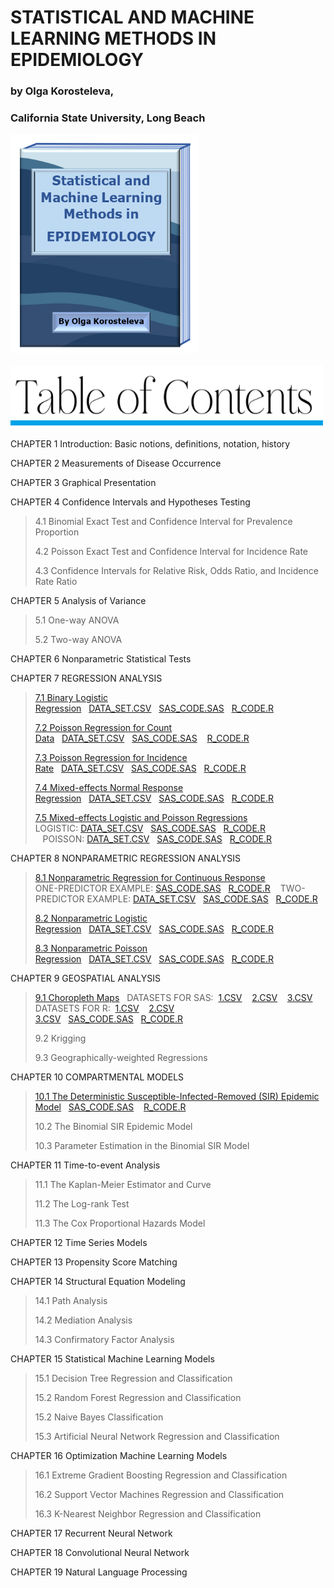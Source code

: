 <html>

 <div>
  <h1>STATISTICAL AND MACHINE LEARNING METHODS IN EPIDEMIOLOGY</h1>
  <h3>by Olga Korosteleva,</h3>
  <h3>California State University, Long Beach</h3>
 </div>
   <div>
  <img src="cover.png" style="width:300px;height:350px;"> 
  </div>
  <br>
     <img src="toc.png" style="width:500px;height:100px;"> 
 <p>CHAPTER 1  Introduction: Basic notions, definitions, notation, history</p>
 <p>CHAPTER 2  Measurements of Disease Occurrence</p>
 <p>CHAPTER 3 Graphical Presentation</p>
 <p>CHAPTER 4 Confidence Intervals and Hypotheses Testing</p>
 <blockquote>
  <p>4.1 Binomial Exact Test and Confidence Interval for Prevalence Proportion</p>
  <p>4.2 Poisson Exact Test and Confidence Interval for Incidence Rate</p>
  <p>4.3 Confidence Intervals for Relative Risk, Odds Ratio, and Incidence Rate Ratio</p>
 </blockquote>
 <p>CHAPTER 5 Analysis of Variance</p>
 <blockquote>
  <p>5.1 One-way ANOVA</p>
  <p>5.2 Two-way ANOVA</p>
 </blockquote>
 <p>CHAPTER 6 Nonparametric Statistical Tests</p>
 <p>CHAPTER 7 REGRESSION ANALYSIS</p>
 <blockquote>
  <p><a href="7_1_BinaryLogisticRegression.pdf">7.1 Binary Logistic Regression</a>&nbsp;&nbsp;&nbsp;<a href="pneumonia_data.csv">DATA_SET.CSV</a>&nbsp;&nbsp;&nbsp;<a href="BinaryLogisticRegression.sas">SAS_CODE.SAS</a>&nbsp;&nbsp;&nbsp;<a href="BinaryLogisticRegression.R">R_CODE.R</a></p>
  <p><a href="7_2_PoissonRegressionCount.pdf">7.2 Poisson Regression for Count Data</a>&nbsp;&nbsp;&nbsp;<a href="hospital_stay.csv">DATA_SET.CSV</a>&nbsp;&nbsp;&nbsp;<a href="PoissonRegressionCount.sas">SAS_CODE.SAS</a>&nbsp;&nbsp;&nbsp;
   <a href="PoissonRegressionCount.R">R_CODE.R</a></p>
  <p><a href="7_3_PoissonRegressionIncidenceRate.pdf">7.3 Poisson Regression for Incidence Rate</a>&nbsp;&nbsp;&nbsp;<a href="thrombosis_data.csv">DATA_SET.CSV</a>&nbsp;&nbsp;&nbsp;<a href="PoissonRegressionIncidenceRate.sas">SAS_CODE.SAS</a>&nbsp;&nbsp;&nbsp;<a href="PoissonRegressionIncidenceRate.R">R_CODE.R</a></p>
  <p><a href="7_4_MixedEffectsNormalRegression.pdf">7.4 Mixed-effects Normal Response Regression</a>&nbsp;&nbsp;&nbsp;<a href="LDLdata.csv">DATA_SET.CSV</a>&nbsp;&nbsp;&nbsp;<a href="MixedEffectsNormalRegression.sas">SAS_CODE.SAS</a>&nbsp;&nbsp;&nbsp;<a href="MixedEffectsNormalRegression.R">R_CODE.R</a></p>
  <p><a href="7_5_MixedEffectsLogisticPoissonRegressions.pdf">7.5 Mixed-effects Logistic and Poisson Regressions</a><br>LOGISTIC:&nbsp;<a href="respiratory_infection.csv">DATA_SET.CSV</a>&nbsp;&nbsp;&nbsp;<a href="MixedEffectsLogisticRegression.sas">SAS_CODE.SAS</a>&nbsp;&nbsp;&nbsp;<a href="MixedEffectsLogisticRegression.R">R_CODE.R</a>
 &nbsp;&nbsp;&nbsp;POISSON:&nbsp;<a href="skin_cancer_data.csv">DATA_SET.CSV</a>&nbsp;&nbsp;&nbsp;<a href="MixedEffectsPoissonRegression.sas">SAS_CODE.SAS</a>&nbsp;&nbsp;&nbsp;<a href="MixedEffectsPoissonRegression.R">R_CODE.R</a> </p>
 </blockquote>
 <p>CHAPTER 8 NONPARAMETRIC REGRESSION ANALYSIS</p>
 <blockquote>
   <p><a href="8_1_NonparametricRegressionContinuousResponse.pdf">8.1 Nonparametric Regression for Continuous Response</a><br>ONE-PREDICTOR EXAMPLE:&nbsp;<a href="Loess1Predictor.sas">SAS_CODE.SAS</a>&nbsp;&nbsp;&nbsp;<a href="Loess1Predictor.R">R_CODE.R</a>
 &nbsp;&nbsp;&nbsp;TWO-PREDICTOR EXAMPLE:&nbsp;<a href="LDL_data.csv">DATA_SET.CSV</a>&nbsp;&nbsp;&nbsp;<a href="Loess2Predictors.sas">SAS_CODE.SAS</a>&nbsp;&nbsp;&nbsp;<a href="Loess2Predictors.R">R_CODE.R</a> </p>
  <p><a href="8_2_NonparametricLogisticRegression.pdf">8.2 Nonparametric Logistic Regression</a>&nbsp;&nbsp;&nbsp;<a href="respiratory_infection.csv">DATA_SET.CSV</a>&nbsp;&nbsp;&nbsp;<a href="NonparametricLogisticRegression.sas">SAS_CODE.SAS</a>&nbsp;&nbsp;&nbsp;<a href="NonparametricLogisticRegression.R">R_CODE.R</a></p>
   <p><a href="8_3_NonparametricPoissonRegression.pdf">8.3 Nonparametric Poisson Regression</a>&nbsp;&nbsp;&nbsp;<a href="skin_cancer_data.csv">DATA_SET.CSV</a>&nbsp;&nbsp;&nbsp;<a href="NonparametricPoissonRegression.sas">SAS_CODE.SAS</a>&nbsp;&nbsp;&nbsp;<a href="NonparametricPoissonRegression.R">R_CODE.R</a></p>
 </blockquote>
 <p>CHAPTER 9 GEOSPATIAL ANALYSIS</p>
  <blockquote>
   <p><a href="9_1_ChoroplethMaps.pdf">9.1 Choropleth Maps</a>&nbsp;&nbsp;&nbsp;DATASETS FOR SAS:&nbsp;
    <a href="WestNileVirusCasesSAS.csv">1.CSV</a>&nbsp;&nbsp;&nbsp; 
    <a href="CA_Diabetes_by_CountySAS.csv">2.CSV</a>&nbsp;&nbsp;&nbsp; 
    <a href="AfricaMalariaCases.csv">3.CSV</a><br>
    DATASETS FOR R:&nbsp;
    <a href="WestNileVirusCasesR.csv">1.CSV</a>&nbsp;&nbsp;&nbsp; 
    <a href="CA_Diabetes_by_CountyR.csv">2.CSV</a>&nbsp;&nbsp;&nbsp; 
    <a href="AfricaMalariaCases.csv">3.CSV</a>&nbsp;&nbsp;&nbsp;<a href="ChoroplethMaps.sas">SAS_CODE.SAS</a>&nbsp;&nbsp;&nbsp;<a href="ChoroplethMaps.R">R_CODE.R</a></p>
    <p>9.2 Krigging</p>
    <p>9.3 Geographically-weighted Regressions</p>
  </blockquote>
 <p>CHAPTER 10 COMPARTMENTAL MODELS</p>
 <blockquote>
  <p><a href="10_1_DeterministicSIRModel.pdf">10.1 The Deterministic Susceptible-Infected-Removed (SIR) Epidemic Model</a>&nbsp;&nbsp;&nbsp;<a href="DeterministicSIRModel.sas">SAS_CODE.SAS</a>
   &nbsp;&nbsp;&nbsp;<a href="DeterministicSIRModel.R">R_CODE.R</a></p>
  <p>10.2 The Binomial SIR Epidemic Model</p>
  <p>10.3 Parameter Estimation in the Binomial SIR Model</p>
 </blockquote>
 <p>CHAPTER 11 Time-to-event Analysis</p>
 <blockquote>
  <p>11.1 The Kaplan-Meier Estimator and Curve</p>
  <p>11.2 The Log-rank Test</p>
  <p>11.3 The Cox Proportional Hazards Model</p>
 </blockquote>
 <p>CHAPTER 12 Time Series Models</p>
 <p>CHAPTER 13 Propensity Score Matching</p>
 <p>CHAPTER 14 Structural Equation Modeling</p>
 <blockquote>
  <p>14.1 Path Analysis</p>
  <p>14.2 Mediation Analysis</p>
  <p>14.3 Confirmatory Factor Analysis</p>
 </blockquote>
 <p> CHAPTER 15 Statistical Machine Learning Models</p>
  <blockquote>
  <p>15.1 Decision Tree Regression and Classification</p>
  <p>15.2 Random Forest Regression and Classification</p>
  <p>15.2 Naive Bayes Classification</p>
  <p>15.3 Artificial Neural Network Regression and Classification</p>
 </blockquote>
 <p>CHAPTER 16 Optimization Machine Learning Models</p>
 <blockquote>
  <p>16.1 Extreme Gradient Boosting Regression and Classification</p>
  <p>16.2 Support Vector Machines Regression and Classification</p>
  <p>16.3 K-Nearest Neighbor Regression and Classification</p>
 </blockquote>
  <p>CHAPTER 17 Recurrent Neural Network</p>
  <p>CHAPTER 18 Convolutional Neural Network</p>
  <p>CHAPTER 19 Natural Language Processing</p>
</html>

